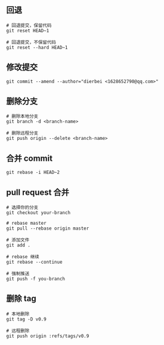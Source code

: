 ## 回退
```shell
# 回退提交，保留代码
git reset HEAD~1

# 回退提交，不保留代码
git reset --hard HEAD~1
```

## 修改提交
```shell
git commit --amend --author="dierbei <1628652790@qq.com>"
```

## 删除分支
```shell
# 删除本地分支
git branch -d <branch-name>

# 删除远程分支
git push origin --delete <branch-name>
```

## 合并 commit
```shell
git rebase -i HEAD~2
```

## pull request 合并
```shell
# 选择你的分支
git checkout your-branch

# rebase master
git pull --rebase origin master

# 添加文件
git add .

# rebase 继续
git rebase --continue

# 强制推送
git push -f you-branch
```

## 删除 tag
```shell
# 本地删除
git tag -D v0.9

# 远程删除
git push origin :refs/tags/v0.9
```